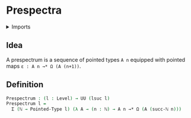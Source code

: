 # Prespectra

<details><summary>Imports</summary>
```agda
module synthetic-homotopy-theory.prespectra where
open import elementary-number-theory.natural-numbers
open import foundation.dependent-pair-types
open import foundation.universe-levels
open import structured-types.pointed-maps
open import structured-types.pointed-types
open import synthetic-homotopy-theory.loop-spaces
```
</details>

## Idea

A prespectrum is a sequence of pointed types `A n` equipped with pointed maps `ε : A n →* Ω (A (n+1))`.

## Definition

```agda
Prespectrum : (l : Level) → UU (lsuc l)
Prespectrum l =
  Σ (ℕ → Pointed-Type l) (λ A → (n : ℕ) → A n →* Ω (A (succ-ℕ n)))
```
